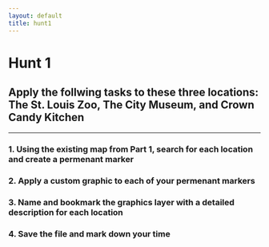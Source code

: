 ```yaml
---
layout: default
title: hunt1
---
```


# Hunt 1
## Apply the follwing tasks to these three locations:  The St. Louis Zoo, The City Museum, and Crown Candy Kitchen
---
### 1.  Using the existing map from Part 1, search for each location and create a permenant marker 
### 2.  Apply a custom graphic to each of your permenant markers
### 3.  Name and bookmark the graphics layer with a detailed description for each location
### 4.  Save the file and mark down your time
